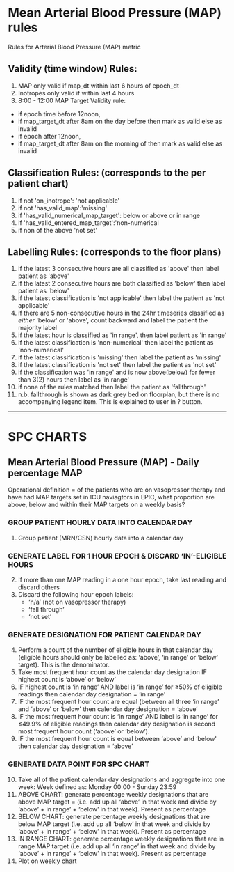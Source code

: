 # Mean Arterial Blood Pressure (MAP) rules
Rules for Arterial Blood Pressure (MAP) metric
## Validity (time window) Rules: 

1. MAP only valid if map_dt within last 6 hours of epoch_dt 
2. Inotropes only valid if within last 4 hours 
3. 8:00 - 12:00 MAP Target Validity rule: 
  -  if epoch time before 12noon, 
  -  if map_target_dt after 8am on the day before then mark as valid else as invalid 
  -  if epoch after 12noon, 
  -  if map_target_dt after 8am on the morning of then mark as valid else as invalid 

        	 

## Classification Rules: (corresponds to the per patient chart) 

1. if not 'on_inotrope': 'not applicable'
2. if not 'has_valid_map':'missing' 
3. if 'has_valid_numerical_map_target': below or above or in range 
4. if 'has_valid_entered_map_target':'non-numerical 
5. if non of the above 'not set' 

 
## Labelling Rules: (corresponds to the floor plans)     

1. if the latest 3 consecutive hours are all classified as 'above' then label patient as 'above'
2. if the latest 2 consecutive hours are both classified as 'below' then label patient as 'below'       
3. if the latest classification is 'not applicable' then label the patient as 'not applicable' 
4. if there are 5 non-consecutive hours in the 24hr timeseries classified as *either* 'below' or 'above', count backward and label the patient the majority label 
5. if the latest hour is classified as 'in range', then label patient as 'in range' 
6. if the latest classification is 'non-numerical' then label the patient as 'non-numerical' 
7. if the latest classification is 'missing' then label the patient as 'missing' 
8. if the latest classification is 'not set' then label the patient as 'not set' 
9. if the classification was 'in range' and is now above(below) for fewer than 3(2) hours then label as 'in range' 
10. if none of the rules matched then label the patient as 'fallthrough'
11. n.b. fallthrough is shown as dark grey bed on floorplan, but there is no accompanying legend item. This is explained to user in ? button. 
---
# SPC CHARTS
## Mean Arterial Blood Pressure (MAP) - Daily percentage MAP 
Operational definition = of the patients who are on vasopressor therapy and have had MAP targets set in ICU naviagtors in EPIC, what proportion are above, below and within their MAP targets on a weekly basis? 
### GROUP PATIENT HOURLY DATA INTO CALENDAR DAY 
1. Group patient (MRN/CSN) hourly data into a calendar day 

### GENERATE LABEL FOR 1 HOUR EPOCH & DISCARD ‘IN’-ELIGIBLE HOURS 
2. If more than one MAP reading in a one hour epoch, take last reading and discard others 
3. Discard the following hour epoch labels: 
   - ‘n/a’ (not on vasopressor therapy)
   - ‘fall through’
   -  ‘not set’ 

### GENERATE DESIGNATION FOR PATIENT CALENDAR DAY 
4. Perform a count of the number of eligible hours in that calendar day (eligible hours should only be labelled as: ‘above’, ‘in range’ or ‘below’ target). This is the denominator. 
5. Take most frequent hour count as the calendar day designation IF highest count is ‘above’ or ‘below’ 
6. IF highest count is ‘in range’ AND label is ‘in range’ for ≥50% of eligible readings then calendar day designation = ‘in range’ 
7. IF the most frequent hour count are equal (between all three ‘in range’ and ‘above’ or ‘below' then calendar day designation = ‘above’ 
8. IF the most frequent hour count is ‘in range’ AND label is ‘in range’ for ≤49.9% of eligible readings then calendar day designation is second most frequent hour count (‘above’ or ‘below’).  
9. IF the most frequent hour count is equal between ‘above’ and ‘below' then calendar day designation = ‘above’ 

### GENERATE DATA POINT FOR SPC CHART 
10. Take all of the patient calendar day designations and aggregate into one week: Week defined as: Monday 00:00 - Sunday 23:59 
11. ABOVE CHART: generate percentage weekly designations that are above MAP target = (i.e. add up all ‘above’ in that week and divide by ‘above’ + in range’ + ‘below’ in that week). Present as percentage  
12. BELOW CHART: generate percentage weekly designations that are below MAP target (i.e. add up all ‘below’ in that week and divide by ‘above’ + in range’ + ‘below’ in that week). Present as percentage  
13. IN RANGE CHART:  generate percentage weekly designations that are in range MAP target (i.e. add up all ‘in range’ in that week and divide by ‘above’ + in range’ + ‘below’ in that week). Present as percentage
14. Plot on weekly chart

    

 

 
